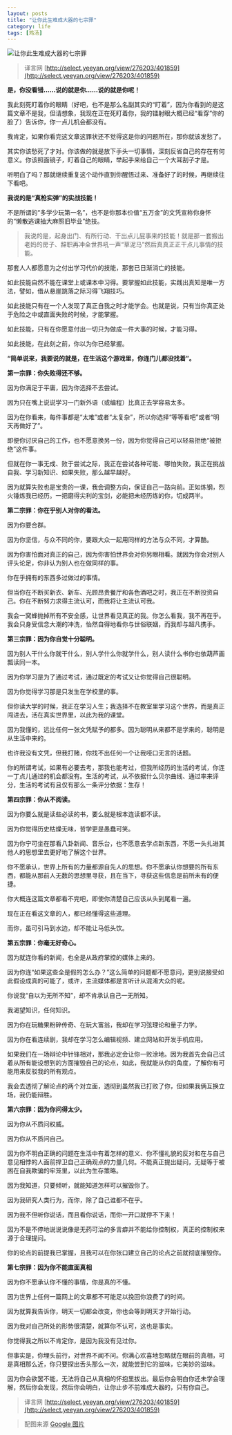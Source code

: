 ```yaml
---
layout: posts
title: "让你此生难成大器的七宗罪"
category: life
tags: [鸡汤]
---
```


![让你此生难成大器的七宗罪](http://white-poplar.qiniudn.com/posts/img/Se7en.jpg)

> 译言网 [http://select.yeeyan.org/view/276203/401859](http://select.yeeyan.org/view/276203/401859) 

**是，你没看错......说的就是你……说的就是你呢！**

我此刻死盯着你的眼睛（好吧，也不是那么名副其实的“盯着”，因为你看到的是这篇文章不是我，但请想象，我现在正在死盯着你，我的镭射眼大概已经“看穿”你的脸了）告诉你，你一点儿机会都没有。

我肯定，如果你看完这文章这罪状还不觉得这是你的问题所在，那你就该发愁了。

其实你该愁死了才对。你该做的就是放下手头一切事情，深刻反省自己的存在有何意义。你该照面镜子，盯着自己的眼睛，举起手来给自己一个大耳刮子才是。

听明白了吗？那就继续重复这个动作直到你醒悟过来、准备好了的时候，再继续往下看吧。
<!--break-->
**我说的是“真枪实弹”的实战技能！**

不是所谓的“多学少玩第一名”，也不是你那本价值“五万金”的文凭宣称你身怀的“懒散逃课抽大麻照旧毕业”绝技。

> 我说的是，起身出门、有所行动、干出点儿屁事来的技能！就是那一套搬出老妈的房子、辞职再冲全世界吼一声“草泥马”然后真真正正干点儿事情的技能。

那套人人都愿意为之付出学习代价的技能，那套已日渐消亡的技能。

如此技能自然不能在课堂上或课本中习得。要掌握如此技能，实践出真知是唯一方法，譬如，借从悬崖跳落之际习得飞翔技巧。

如此技能只有在一个人发现了真正自我之时才能学会。也就是说，只有当你真正处于危险之中或直面失败的时候，才能掌握。

如此技能，只有在你愿意付出一切只为做成一件大事的时候，才能习得。

如此技能，在此刻之前，你以为你已经掌握。

**“简单说来，我要说的就是，在生活这个游戏里，你连门儿都没找着”。**

**第一宗罪：你失败得还不够。**

因为你满足于平庸，因为你选择不去尝试。

因为只在嘴上说说学习一门新外语（或编程）比真正去学容易太多。

因为在你看来，每件事都是“太难”或者“太复杂”，所以你选择“等等看吧”或者“明天再做好了”。

即便你讨厌自己的工作，也不愿意换另一份，因为你觉得自己可以轻易拒绝“被拒绝”这件事。

但就在你一事无成、败于尝试之际，我正在尝试各种可能、哪怕失败，我正在挑战自我、学习新知识、如果失败，那么越早越好。

因为就算失败也是宝贵的一课，我会调整方向，保证自己一路向前。正如炼钢，烈火锤炼我已经历。一把磨得尖利的宝剑，必能把未经历练的你，切成两半。

**第二宗罪：你在乎别人对你的看法。**

因为你要合群。

因为你坚信，与众不同的你，要跟大众一起用同样的方法与众不同，才算酷。

因为你害怕面对真正的自己，因为你害怕世界会对你另眼相看。就因为你会对别人评头论足，你非认为别人也在做同样的事。

你在乎拥有的东西多过做过的事情。

但当你在不断买新衣、新车、光顾昂贵餐厅和各色酒吧之时，我正在不断投资自己。你在不断努力求得主流认可，而我将让主流认可我。

我会一窝蜂抛掉所有不安全感，让世界看见真正的我。你怎么看我，我不再在乎。我会只身受信念大潮的冲洗，怡然自得地看你与世俗联姻，而我却与超凡携手。

**第三宗罪：因为你自觉十分聪明。**

因为别人干什么你就干什么，别人学什么你就学什么，别人读什么书你也依葫芦画瓢读同一本。

因为你学习是为了通过考试，通过既定的考试又让你觉得自己很聪明。

因为你觉得学习那是只发生在学校里的事。

但你读大学的时候，我正在学习人生；我选择不在教室里学习这个世界，而是真正闯进去，活在真实世界里，以此为我的课堂。

因为我懂的，远比任何一张文凭赋予的都多。因为聪明从来都不是学来的，聪明是从生活中来的。

也许我没有文凭，但我打赌，你找不出任何一个让我哑口无言的话题。

你的所谓考试，如果有必要去考，那我也能考过，但我所经历的生活的考试，你连一丁点儿通过的机会都没有。生活的考试，从不依据什么贝尔曲线、通过率来评分，生活的考试有且仅有那么一条评分依据：生存！

**第四宗罪：你从不阅读。**

因为你要么就是读些必读的书，要么就是根本连读都不读。

因为你觉得历史枯燥无味，哲学更是愚蠢可笑。

因为你宁可坐在那看八卦新闻、音乐台，也不愿意去学点新东西，不愿一头扎进其他人的思想里去更好地了解这个世界。

你不愿承认，世界上所有的力量都源自先人的思想。你不愿承认你想要的所有东西，都能从那前人无数的思想里寻获，且在当下，寻获这些信息是前所未有的便捷。

你大概连这篇文章都看不完吧，即使你清楚自己应该从头到尾看一遍。

现在正在看这文章的人，都已经懂得这些道理。

而你，虽可引马到水边，却不能让马低头饮。

**第五宗罪：你毫无好奇心。**

因为就连你看的新闻，也全是从政府掌控的媒体上来的。

因为你连“如果这些全是假的怎么办？”这么简单的问题都不愿意问，更别说接受如此假设成真的可能了，或许，主流媒体都是言听计从混淆大众的呢。

你说我“自以为无所不知”，却不肯承认自己一无所知。

我渴望知识，任何知识。

因为你在玩糖果粉碎传奇、在玩大富翁，我却在学习弦理论和量子力学。

因为你在看连续剧，我却在学习怎么编辑视频、建立网站和开发手机应用。

如果我们在一场辩论中针锋相对，那我必定会让你一败涂地。因为我首先会自己试着从所有能设想到的方面摧毁自己的论点，如此，我就能从你的角度，了解你有可能用来反驳我的所有观点。

我会去透彻了解论点的两个对立面，透彻到虽然我已打败了你，但如果我俩互换立场，我仍能辩胜。

**第六宗罪：因为你问得太少。**

因为你从不质问权威。

因为你从不质问自己。

因为你不明白正确的问题在生活中有着怎样的意义、你不懂礼貌的反对和在与自己意见相悖的人面前捍卫自己正确观点的力量几何。不能真正提出疑问，无疑等于被困在自我欺骗的牢笼里，以此为生存策略。

因为我知道，只要倾听，就能知道怎样可以摧毁你了。

因为我研究人类行为，而你，除了自己谁都不在乎。

因为我不但听你说话，而且看你说话，而你一开口就停不下来！

因为不是不停地说说说像是无药可治的多言癖并不能给你控制权，真正的控制权来源于合理提问。

你的论点的前提我已掌握，且我可以在你张口建立自己的论点之前就彻底摧毁你。

**第七宗罪：因为你不能直面真相**

因为你不愿承认你不懂的事情，你是真的不懂。

因为世界上任何一篇网上的文章都不可能足以挽回你浪费了的时间。

因为就算我告诉你，明天一切都会改变，你也会等到明天才开始行动。

因为我对自己所处的形势很清楚，就算你不认可，这也是事实。

你觉得我之所以不肯定你，是因为我没有见过你。

但事实是，你埋头前行，对世界不闻不问。你满心欢喜地忽略就在眼前的真相，可是真相那么近，你只要探出舌头那么一次，就能尝到它的滋味，它美妙的滋味。

因为你会欲罢不能，无法将自己从真相的怀抱里拔出。最后你会明白你还未学会理解，然后你会发现，然后你会明白，让你止步不前难成大器的，只有你自己。

> 译言网 [http://select.yeeyan.org/view/276203/401859](http://select.yeeyan.org/view/276203/401859) 

>配图来源 [Google 图片](https://www.google.com.hk/imghp?hl=zh-CN "Google 图片") 
